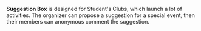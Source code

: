 **Suggestion Box** is designed for Student's Clubs, which launch a lot of activities. The organizer can propose a suggestion for a special event, then their members can anonymous comment the suggestion.
